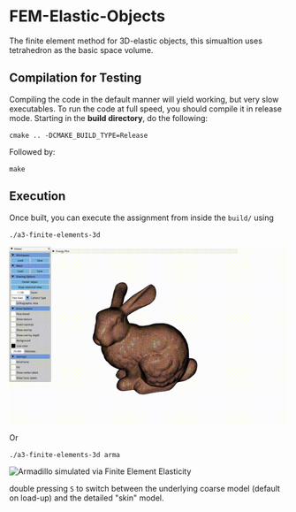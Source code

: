 # FEM-Elastic-Objects
The finite element method for 3D-elastic objects, this simualtion uses tetrahedron as the basic space volume.

## Compilation for Testing

Compiling the code in the default manner will yield working, but very slow executables. To run the code at full speed, you should compile it in release mode. Starting in the **build directory**, do the following:

    cmake .. -DCMAKE_BUILD_TYPE=Release
    
Followed by:

    make 


## Execution

Once built, you can execute the assignment from inside the `build/` using 

    ./a3-finite-elements-3d
![Stanford Bunny simulated via Finite Element Elasticity](img/bunny.gif) 

Or 

    ./a3-finite-elements-3d arma

![Armadillo simulated via Finite Element Elasticity](img/arma.gif)

double pressing `S` to switch between the underlying coarse model (default on load-up) and the detailed "skin" model.

